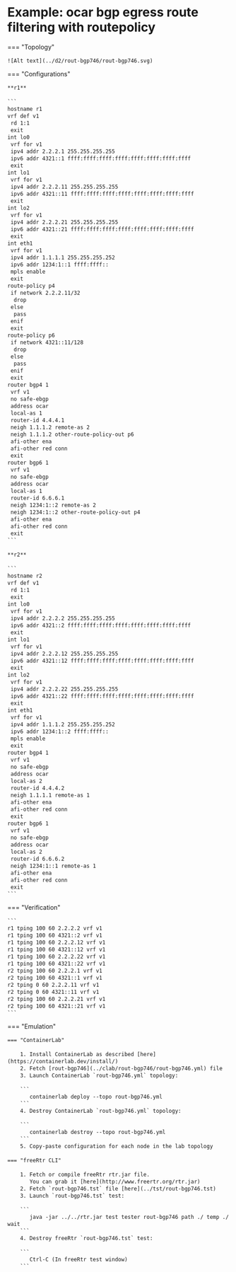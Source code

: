 # Example: ocar bgp egress route filtering with routepolicy

=== "Topology"

    ![Alt text](../d2/rout-bgp746/rout-bgp746.svg)

=== "Configurations"

    **r1**

    ```
    hostname r1
    vrf def v1
     rd 1:1
     exit
    int lo0
     vrf for v1
     ipv4 addr 2.2.2.1 255.255.255.255
     ipv6 addr 4321::1 ffff:ffff:ffff:ffff:ffff:ffff:ffff:ffff
     exit
    int lo1
     vrf for v1
     ipv4 addr 2.2.2.11 255.255.255.255
     ipv6 addr 4321::11 ffff:ffff:ffff:ffff:ffff:ffff:ffff:ffff
     exit
    int lo2
     vrf for v1
     ipv4 addr 2.2.2.21 255.255.255.255
     ipv6 addr 4321::21 ffff:ffff:ffff:ffff:ffff:ffff:ffff:ffff
     exit
    int eth1
     vrf for v1
     ipv4 addr 1.1.1.1 255.255.255.252
     ipv6 addr 1234:1::1 ffff:ffff::
     mpls enable
     exit
    route-policy p4
     if network 2.2.2.11/32
      drop
     else
      pass
     enif
     exit
    route-policy p6
     if network 4321::11/128
      drop
     else
      pass
     enif
     exit
    router bgp4 1
     vrf v1
     no safe-ebgp
     address ocar
     local-as 1
     router-id 4.4.4.1
     neigh 1.1.1.2 remote-as 2
     neigh 1.1.1.2 other-route-policy-out p6
     afi-other ena
     afi-other red conn
     exit
    router bgp6 1
     vrf v1
     no safe-ebgp
     address ocar
     local-as 1
     router-id 6.6.6.1
     neigh 1234:1::2 remote-as 2
     neigh 1234:1::2 other-route-policy-out p4
     afi-other ena
     afi-other red conn
     exit
    ```

    **r2**

    ```
    hostname r2
    vrf def v1
     rd 1:1
     exit
    int lo0
     vrf for v1
     ipv4 addr 2.2.2.2 255.255.255.255
     ipv6 addr 4321::2 ffff:ffff:ffff:ffff:ffff:ffff:ffff:ffff
     exit
    int lo1
     vrf for v1
     ipv4 addr 2.2.2.12 255.255.255.255
     ipv6 addr 4321::12 ffff:ffff:ffff:ffff:ffff:ffff:ffff:ffff
     exit
    int lo2
     vrf for v1
     ipv4 addr 2.2.2.22 255.255.255.255
     ipv6 addr 4321::22 ffff:ffff:ffff:ffff:ffff:ffff:ffff:ffff
     exit
    int eth1
     vrf for v1
     ipv4 addr 1.1.1.2 255.255.255.252
     ipv6 addr 1234:1::2 ffff:ffff::
     mpls enable
     exit
    router bgp4 1
     vrf v1
     no safe-ebgp
     address ocar
     local-as 2
     router-id 4.4.4.2
     neigh 1.1.1.1 remote-as 1
     afi-other ena
     afi-other red conn
     exit
    router bgp6 1
     vrf v1
     no safe-ebgp
     address ocar
     local-as 2
     router-id 6.6.6.2
     neigh 1234:1::1 remote-as 1
     afi-other ena
     afi-other red conn
     exit
    ```

=== "Verification"

    ```
    r1 tping 100 60 2.2.2.2 vrf v1
    r1 tping 100 60 4321::2 vrf v1
    r1 tping 100 60 2.2.2.12 vrf v1
    r1 tping 100 60 4321::12 vrf v1
    r1 tping 100 60 2.2.2.22 vrf v1
    r1 tping 100 60 4321::22 vrf v1
    r2 tping 100 60 2.2.2.1 vrf v1
    r2 tping 100 60 4321::1 vrf v1
    r2 tping 0 60 2.2.2.11 vrf v1
    r2 tping 0 60 4321::11 vrf v1
    r2 tping 100 60 2.2.2.21 vrf v1
    r2 tping 100 60 4321::21 vrf v1
    ```

=== "Emulation"

    === "ContainerLab"

        1. Install ContainerLab as described [here](https://containerlab.dev/install/)  
        2. Fetch [rout-bgp746](../clab/rout-bgp746/rout-bgp746.yml) file  
        3. Launch ContainerLab `rout-bgp746.yml` topology:  

        ```
           containerlab deploy --topo rout-bgp746.yml  
        ```
        4. Destroy ContainerLab `rout-bgp746.yml` topology:  

        ```
           containerlab destroy --topo rout-bgp746.yml  
        ```
        5. Copy-paste configuration for each node in the lab topology

    === "freeRtr CLI"

        1. Fetch or compile freeRtr rtr.jar file.  
           You can grab it [here](http://www.freertr.org/rtr.jar)  
        2. Fetch `rout-bgp746.tst` file [here](../tst/rout-bgp746.tst)  
        3. Launch `rout-bgp746.tst` test:  

        ```
           java -jar ../../rtr.jar test tester rout-bgp746 path ./ temp ./ wait
        ```
        4. Destroy freeRtr `rout-bgp746.tst` test:  

        ```
           Ctrl-C (In freeRtr test window)
        ```

